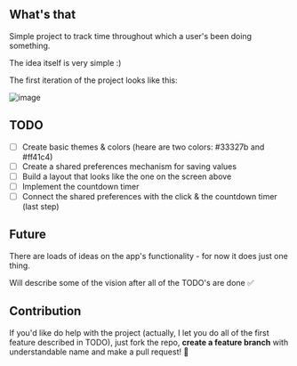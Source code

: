 ## What's that
Simple project to track time throughout which a user's been doing something. 

The idea itself is very simple :)

The first iteration of the project looks like this:

![image](https://user-images.githubusercontent.com/20317931/94862970-698af880-0442-11eb-8dd9-6630ad5f4719.png)

## TODO
- [ ] Create basic themes & colors (heare are two colors: #33327b and #ff41c4)
- [ ] Create a shared preferences mechanism for saving values
- [ ] Build a layout that looks like the one on the screen above
- [ ] Implement the countdown timer
- [ ] Connect the shared preferences with the click & the countdown timer (last step)

## Future
There are loads of ideas on the app's functionality - for now it does just one thing.

Will describe some of the vision after all of the TODO's are done :white_check_mark:

## Contribution
If you'd like do help with the project (actually, I let you do all of the first feature described in TODO), just fork the repo, **create a feature branch** with understandable name and make a pull request! :tada:
